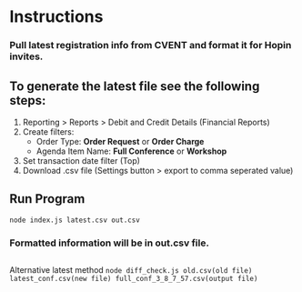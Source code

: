 # Instructions

### Pull latest registration info from CVENT and format it for Hopin invites.

## To generate the latest file see the following steps:

1. Reporting > Reports > Debit and Credit Details (Financial Reports)
2. Create filters:
   - Order Type: <b>Order Request</b> or <b>Order Charge</b>
   - Agenda Item Name: <b>Full Conference</b> or <b>Workshop</b>
3. Set transaction date filter (Top)
4. Download .csv file (Settings button > export to comma seperated value)

## Run Program

`node index.js latest.csv out.csv`

### Formatted information will be in out.csv file.


## 
Alternative latest method
`node diff_check.js old.csv(old file) latest_conf.csv(new file) full_conf_3_8_7_57.csv(output file)` 
